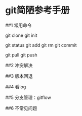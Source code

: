 git简陋参考手册
===============================

##1 常用命令

git clone
git init

git status
git add
git rm
git commit


git pull
git push

##2 冲突解决



##3 版本回退


##4 看log


##5 分支管理：gitflow


##6 不常见问题